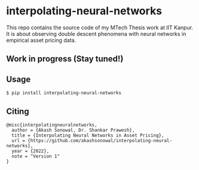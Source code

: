 # interpolating-neural-networks
This repo contains the source code of my MTech Thesis work at IIT Kanpur. It is about observing double descent phenomena with neural networks in empirical asset pricing data.

## Work in progress (Stay tuned!)

## Usage
```
$ pip install interpolating-neural-networks
```


## Citing

```
@misc{interpolatingneuralnetworks,
  author = {Akash Sonowal, Dr. Shankar Prawesh},
  title = {Interpolating Neural Networks in Asset Pricing},
  url = {https://github.com/akashsonowal/interpolating-neural-networks},
  year = {2022},
  note = "Version 1"
}
```
